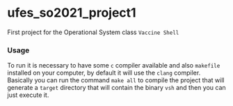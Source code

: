 # ufes_so2021_project1

First project for the Operational System class `Vaccine Shell`


### Usage

To run it is necessary to have some `c` compiler available and also `makefile` installed on your computer, 
by default it will use the `clang` compiler. Basically you can run the command `make all` to compile the project
that will generate a `target` directory that will contain the binary `vsh` and then you can just execute it.